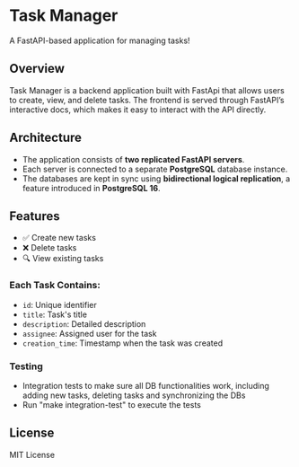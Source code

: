 # Task Manager

A FastAPI-based application for managing tasks!

## Overview

Task Manager is a backend application built with FastApi that allows users to create, view, and delete tasks. The frontend is served through FastAPI’s interactive docs, which makes it easy to interact with the API directly.

## Architecture

- The application consists of **two replicated FastAPI servers**.
- Each server is connected to a separate **PostgreSQL** database instance.
- The databases are kept in sync using **bidirectional logical replication**, a feature introduced in **PostgreSQL 16**.

## Features

- ✅ Create new tasks  
- ❌ Delete tasks  
- 🔍 View existing tasks  

### Each Task Contains:

- `id`: Unique identifier
- `title`: Task's title 
- `description`: Detailed description  
- `assignee`: Assigned user for the task  
- `creation_time`: Timestamp when the task was created

### Testing
- Integration tests to make sure all DB functionalities work, including adding new tasks, deleting tasks and synchronizing the DBs
- Run "make integration-test" to execute the tests

## License

MIT License
